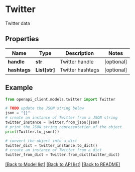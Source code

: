 # Twitter

Twitter data

## Properties

Name | Type | Description | Notes
------------ | ------------- | ------------- | -------------
**handle** | **str** | Twitter handle | [optional] 
**hashtags** | **List[str]** | Twitter hashtags | [optional] 

## Example

```python
from openapi_client.models.twitter import Twitter

# TODO update the JSON string below
json = "{}"
# create an instance of Twitter from a JSON string
twitter_instance = Twitter.from_json(json)
# print the JSON string representation of the object
print(Twitter.to_json())

# convert the object into a dict
twitter_dict = twitter_instance.to_dict()
# create an instance of Twitter from a dict
twitter_from_dict = Twitter.from_dict(twitter_dict)
```
[[Back to Model list]](../README.md#documentation-for-models) [[Back to API list]](../README.md#documentation-for-api-endpoints) [[Back to README]](../README.md)


